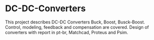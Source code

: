 # DC-DC-Converters

This project describes DC-DC Converters Buck, Boost, Busck-Boost. Control, modeling, feedback and compensation are covered. Design of converters with report in pt-br, Matchcad, Proteus and Psim. 
